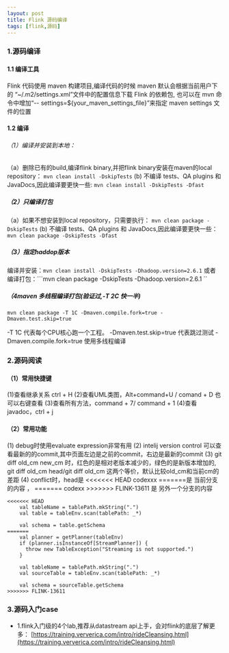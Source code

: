 ```yaml
---
layout: post
title: Flink 源码编译
tags: [flink,源码]
---
```

### 1.源码编译

#### 1.1 编译工具
Flink 代码使用 maven 构建项目,编译代码的时候 maven 默认会根据当前用户下的 “~/.m2/settings.xml”文件中的配置信息下载 Flink 的依赖包,
也可以在 mvn 命令中增加“-- settings=${your_maven_settings_file}”来指定 maven settings 文件的位置
#### 1.2 编译
###### （1）编译并安装到本地：
（a）删除已有的build,编译flink binary,并把flink binary安装在maven的local repository：
```mvn clean install -DskipTests```
 (b) 不编译 tests、QA plugins 和 JavaDocs,因此编译要更快一些:
 ```mvn clean install -DskipTests -Dfast```
##### （2）只编译打包
（a）如果不想安装到local repository，只需要执行：
```mvn clean package -DskipTests```
 (b) 不编译 tests、QA plugins 和 JavaDocs,因此编译要更快一些：
 ```mvn clean package -DskipTests -Dfast```
##### （3）指定haddop版本
编译并安装：```mvn clean install -DskipTests -Dhadoop.version=2.6.1```
 或者
编译打包：```mvn clean package -DskipTests -Dhadoop.version=2.6.1 ``

##### （4maven 多线程编译打包(验证过,-T 2C 快一半)

```mvn clean package -T 1C -Dmaven.compile.fork=true -Dmaven.test.skip=true```

-T 1C 代表每个CPU核心跑一个工程。
-Dmaven.test.skip=true 代表跳过测试
-Dmaven.compile.fork=true 使用多线程编译

### 2.源码阅读
#### （1）常用快捷键
(1)查看继承关系 ctrl + H
(2)查看UML类图，Alt+command+U /  comand + D 也可以右键查看
(3)查看所有方法，command + 7/  command + 1
(4)查看javadoc，ctrl + j

#### （2）常用功能
(1) debug时使用evaluate expression非常有用
(2) intelij version control 可以查看最新的的commit,其中页面左边是之前的commit，右边是最新的commit
(3) git diff old_cm new_cm 时，红色的是相对老版本减少的，绿色的是新版本增加的,
    git diff old_cm head/git diff old_cm 这两个等价，默认比较old_cm和当前cm的差距
(4) conflict时，head是 <<<<<<< HEAD codexxx  =======是 当前分支的内容 ，
    ======= codexx >>>>>>> FLINK-13611 是 另外一个分支的内容
    
    <<<<<<< HEAD
        val tableName = tablePath.mkString(".")
        val table = tableEnv.scan(tablePath: _*)
    
        val schema = table.getSchema
    =======
        val planner = getPlanner(tableEnv)
        if (planner.isInstanceOf[StreamPlanner]) {
          throw new TableException("Streaming is not supported.")
        }
    
        val tableName = tablePath.mkString(".")
        val sourceTable = tableEnv.scan(tablePath: _*)
    
        val schema = sourceTable.getSchema
    >>>>>>> FLINK-13611
    

### 3.源码入门case
* 1.flink入门级的4个lab,推荐从datastream api上手，会对flink的底层了解更多：
[https://training.ververica.com/intro/rideCleansing.html](https://training.ververica.com/intro/rideCleansing.html)
